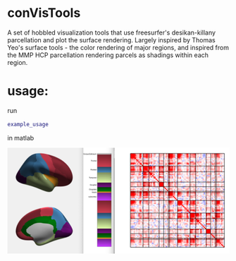# conVisTools
A set of hobbled visualization tools that use freesurfer's desikan-killany parcellation and plot the surface rendering. Largely inspired by Thomas Yeo's surface tools - the color rendering of major regions, and inspired from the MMP HCP parcellation rendering parcels as shadings within each region.

# usage:
run 
``` matlab
example_usage
```
in matlab

![screenshotUsage](screenshotExample.png)
